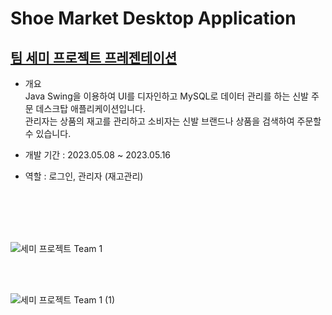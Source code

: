 # Shoe Market Desktop Application

## <a href="https://docs.google.com/presentation/d/1M2TGholx1nGSwURf-DK6u7-yNnPOO3yiICGD9I0KWEw/edit#slide=id.p"> 팀 세미 프로젝트 프레젠테이션 </a>
 

- 개요 </br>
Java Swing을 이용하여 UI를 디자인하고 MySQL로 데이터 관리를 하는 신발 주문 데스크탑 애플리케이션입니다. </br>
관리자는 상품의 재고를 관리하고 소비자는 신발 브랜드나 상품을 검색하여 주문할 수 있습니다.


- 개발 기간 : 2023.05.08 ~ 2023.05.16
- 역할 : 로그인, 관리자 (재고관리)

</br></br></br></br>

![세미 프로젝트 Team 1](https://github.com/j0527/blind_dating/assets/130450080/435ba948-0bd3-49f2-9796-3a9a3cc06513)

</br></br>

![세미 프로젝트 Team 1 (1)](https://github.com/j0527/blind_dating/assets/130450080/36e1198a-9544-4fba-9bf7-d35befec188e)
